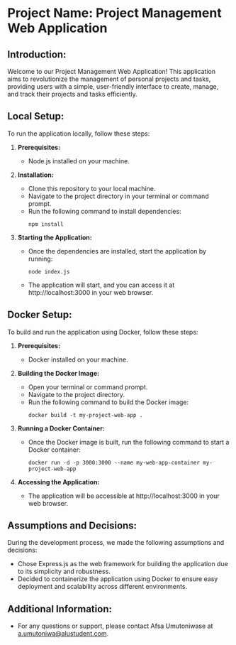 # Project Name: Project Management Web Application

## Introduction:
Welcome to our Project Management Web Application! This application aims to revolutionize the management of personal projects and tasks, providing users with a simple, user-friendly interface to create, manage, and track their projects and tasks efficiently.

## Local Setup:
To run the application locally, follow these steps:

1. **Prerequisites:**
   - Node.js installed on your machine.

2. **Installation:**
   - Clone this repository to your local machine.
   - Navigate to the project directory in your terminal or command prompt.
   - Run the following command to install dependencies:
     ```
     npm install
     ```

3. **Starting the Application:**
   - Once the dependencies are installed, start the application by running:
     ```
     node index.js
     ```
   - The application will start, and you can access it at http://localhost:3000 in your web browser.

## Docker Setup:
To build and run the application using Docker, follow these steps:

1. **Prerequisites:**
   - Docker installed on your machine.

2. **Building the Docker Image:**
   - Open your terminal or command prompt.
   - Navigate to the project directory.
   - Run the following command to build the Docker image:
     ```
     docker build -t my-project-web-app .
     ```

3. **Running a Docker Container:**
   - Once the Docker image is built, run the following command to start a Docker container:
     ```
     docker run -d -p 3000:3000 --name my-web-app-container my-project-web-app
     ```

4. **Accessing the Application:**
   - The application will be accessible at http://localhost:3000 in your web browser.

## Assumptions and Decisions:
During the development process, we made the following assumptions and decisions:
- Chose Express.js as the web framework for building the application due to its simplicity and robustness.
- Decided to containerize the application using Docker to ensure easy deployment and scalability across different environments.

## Additional Information:
- For any questions or support, please contact Afsa Umutoniwase at a.umutoniwa@alustudent.com.